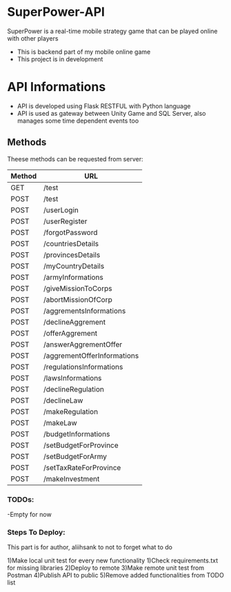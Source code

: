 # SuperPower-API

SuperPower is a real-time mobile strategy game that can be played online with other players

- This is backend part of my mobile online game
- This project is in development

# API Informations

- API is developed using Flask RESTFUL with Python language
- API is used as gateway between Unity Game and SQL Server, also manages some time dependent events too

## Methods ##

Theese methods can be requested from server:

Method | URL 
--- | --- 
GET | /test
POST | /test
POST | /userLogin
POST | /userRegister
POST | /forgotPassword
POST | /countriesDetails
POST | /provincesDetails
POST | /myCountryDetails
POST | /armyInformations
POST | /giveMissionToCorps
POST | /abortMissionOfCorp
POST | /aggrementsInformations
POST | /declineAggrement
POST | /offerAggrement
POST | /answerAggrementOffer
POST | /aggrementOfferInformations
POST | /regulationsInformations
POST | /lawsInformations
POST | /declineRegulation
POST | /declineLaw
POST | /makeRegulation
POST | /makeLaw
POST | /budgetInformations
POST | /setBudgetForProvince
POST | /setBudgetForArmy
POST | /setTaxRateForProvince
POST | /makeInvestment


### TODOs: ###

-Empty for now




### Steps To Deploy: ###

This part is for author, aliihsank to not to forget what to do

1)Make local unit test for every new functionality
1)Check requirements.txt for missing libraries
2)Deploy to remote
3)Make remote unit test from Postman
4)Publish API to public
5)Remove added functionalities from TODO list




